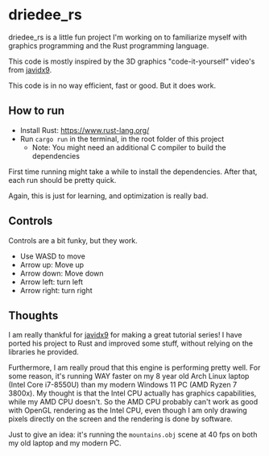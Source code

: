 # driedee_rs

driedee_rs is a little fun project I'm working on to familiarize myself with graphics programming and the Rust programming language.

This code is mostly inspired by the 3D graphics "code-it-yourself" video's from [javidx9](https://www.youtube.com/@javidx9).

This code is in no way efficient, fast or good. But it does work.

## How to run

- Install Rust: https://www.rust-lang.org/
- Run `cargo run` in the terminal, in the root folder of this project
    - Note: You might need an additional C compiler to build the dependencies

First time running might take a while to install the dependencies. After that, each run should be pretty quick.

Again, this is just for learning, and optimization is really bad.

## Controls

Controls are a bit funky, but they work.

- Use WASD to move
- Arrow up: Move up
- Arrow down: Move down
- Arrow left: turn left
- Arrow right: turn right

## Thoughts

I am really thankful for [javidx9](https://www.youtube.com/@javidx9) for making a great tutorial series! I have ported his project to Rust and improved some stuff, without relying on the libraries he provided.

Furthermore, I am really proud that this engine is performing pretty well. For some reason, it's running WAY faster on my 8 year old Arch Linux laptop (Intel Core i7-8550U) than my modern Windows 11 PC (AMD Ryzen 7 3800x). My thought is that the Intel CPU actually has graphics capabilities, while my AMD CPU doesn't. So the AMD CPU probably can't work as good with OpenGL rendering as the Intel CPU, even though I am only drawing pixels directly on the screen and the rendering is done by software.

Just to give an idea: it's running the `mountains.obj` scene at 40 fps on both my old laptop and my modern PC.
